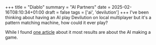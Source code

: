 +++
title = "Diablo"
summary = "AI Partners"
date = 2025-02-16T08:10:34+01:00
draft = false
tags = ['ai', 'devilution']
+++
I've been thinking about having an AI play Devilution on local multiplayer but it's a pattern matching machine, how could it ever play?

While I found [one article](https://medium.com/towards-data-science/how-to-train-an-ai-to-play-any-game-f1489f3bc5c) about it most results are about the AI making a game.
